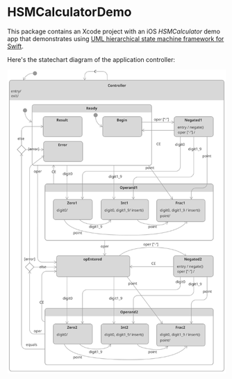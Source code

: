 # HSMCalculatorDemo 

This package contains an Xcode project with an iOS _HSMCalculator_ demo app that demonstrates using [UML hierarchical state machine framework for Swift](https://github.com/SerhiyButz/HSM).



Here's the statechart diagram of the application controller:

![](statechart.svg)

